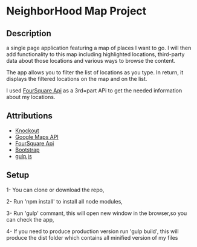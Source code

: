 NeighborHood Map Project
=========================

## Description

a single page application featuring a map of places I want to go. I will then add functionality to this map including highlighted locations, third-party data about those locations and various ways to browse the content.

The app allows you to filter the list of locations as you type. In return, it displays the filtered locations on the map and on the list.

I used [FourSquare Api](https://developer.foursquare.com/) as a 3rd=part APi to get the needed information about my locations.


## Attributions
 
 * [Knockout](http://knockoutjs.com/)
 * [Google Maps API](https://developers.google.com/maps/)
 * [FourSquare Api](https://developer.foursquare.com/)
 * [Bootstrap](https://getbootstrap.com/)
 * [gulp.js](https://gulpjs.com)
 

## Setup

 1- You can clone or download the repo,

 2- Run 'npm install' to install all node modules,

 3- Run  'gulp' commant, this will open new window in the browser,so you can check the app,

 4- If you need to produce production version run 'gulp build', this will produce the dist folder which contains all minified version of my files

<!-- 
## Need to try?

 * Click [here](https://naglaarafa.github.io/Neighborhood-Map-project/) to try it.
 * Try to write in the filter textbox and check the filtered list and the markers on the map.
 * Or click on any item of the list, or any marker on the map to see the details of this place. -->
